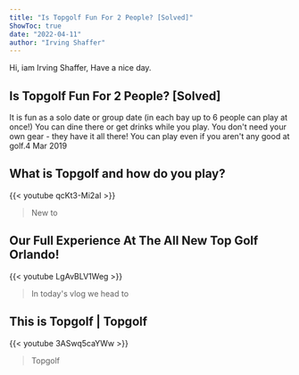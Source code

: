 ```yaml
---
title: "Is Topgolf Fun For 2 People? [Solved]"
ShowToc: true 
date: "2022-04-11"
author: "Irving Shaffer" 
---
```


Hi, iam Irving Shaffer, Have a nice day.
## Is Topgolf Fun For 2 People? [Solved]
It is fun as a solo date or group date (in each bay up to 6 people can play at once!) You can dine there or get drinks while you play. You don't need your own gear - they have it all there! You can play even if you aren't any good at golf.4 Mar 2019

## What is Topgolf and how do you play?
{{< youtube qcKt3-Mi2aI >}}
>New to 

## Our Full Experience At The All New Top Golf Orlando!
{{< youtube LgAvBLV1Weg >}}
>In today's vlog we head to 

## This is Topgolf | Topgolf
{{< youtube 3ASwq5caYWw >}}
>Topgolf

